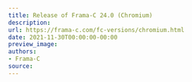 ```yaml
---
title: Release of Frama-C 24.0 (Chromium)
description:
url: https://frama-c.com/fc-versions/chromium.html
date: 2021-11-30T00:00:00-00:00
preview_image:
authors:
- Frama-C
source:
---
```



